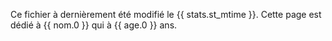 Ce fichier à dernièrement été modifié le {{ stats.st_mtime }}.
Cette page est dédié à {{ nom.0 }} qui à {{ age.0 }} ans.